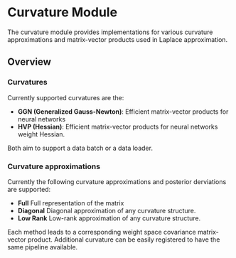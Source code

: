 # Curvature Module

The curvature module provides implementations for various curvature approximations and matrix-vector products used in Laplace approximation.

## Overview


### Curvatures
Currently supported curvatures are the:

- **GGN (Generalized Gauss-Newton)**: Efficient matrix-vector products for neural networks
- **HVP (Hessian)**: Efficient matrix-vector products for neural networks weight Hessian.

Both aim to support a data batch or a data loader.

### Curvature approximations
Currently the following curvature approximations and posterior derviations are supported:

- **Full** Full representation of the matrix
- **Diagonal** Diagonal approximation of any curvature structure.
- **Low Rank** Low-rank approximation of any curvature structure.

Each method leads to a corresponding weight space covariance matrix-vector product. Additional curvature can be easily registered to have the same pipeline available.
